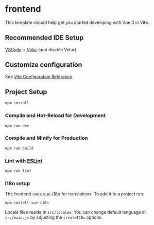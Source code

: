# frontend

This template should help get you started developing with Vue 3 in Vite.

## Recommended IDE Setup

[VSCode](https://code.visualstudio.com/) + [Volar](https://marketplace.visualstudio.com/items?itemName=Vue.volar) (and disable Vetur).

## Customize configuration

See [Vite Configuration Reference](https://vite.dev/config/).

## Project Setup

```sh
npm install
```

### Compile and Hot-Reload for Development

```sh
npm run dev
```

### Compile and Minify for Production

```sh
npm run build
```

### Lint with [ESLint](https://eslint.org/)

```sh
npm run lint
```

### i18n setup

The frontend uses [vue-i18n](https://vue-i18n.intlify.dev/) for translations.
To add it to a project run:

```sh
npm install vue-i18n
```

Locale files reside in `src/locales`. You can change default language in
`src/main.js` by adjusting the `createI18n` options.

